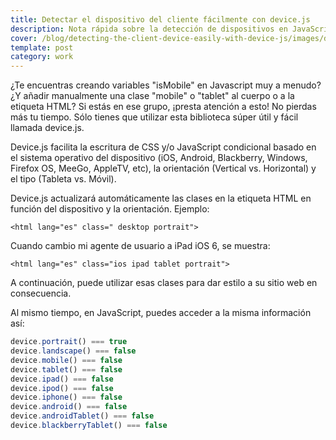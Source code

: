 ```yaml
---
title: Detectar el dispositivo del cliente fácilmente con device.js
description: Nota rápida sobre la detección de dispositivos en JavaScript
cover: /blog/detecting-the-client-device-easily-with-device-js/images/device-js.jpg
template: post
category: work
---
```


¿Te encuentras creando variables "isMobile" en Javascript muy a menudo? ¿Y añadir manualmente una clase "mobile" o "tablet" al cuerpo o a la etiqueta HTML? Si estás en ese grupo, ¡presta atención a esto! No pierdas más tu tiempo. Sólo tienes que utilizar esta biblioteca súper útil y fácil llamada device.js.

Device.js facilita la escritura de CSS y/o JavaScript condicional basado en el sistema operativo del dispositivo (iOS, Android, Blackberry, Windows, Firefox OS, MeeGo, AppleTV, etc), la orientación (Vertical vs. Horizontal) y el tipo (Tableta vs. Móvil).

Device.js actualizará automáticamente las clases en la etiqueta HTML en función del dispositivo y la orientación. Ejemplo:

`<html lang="es" class=" desktop portrait">`

Cuando cambio mi agente de usuario a iPad iOS 6, se muestra:

`<html lang="es" class="ios ipad tablet portrait">`

A continuación, puede utilizar esas clases para dar estilo a su sitio web en consecuencia.

Al mismo tiempo, en JavaScript, puedes acceder a la misma información así:

```javascript
device.portrait() === true
device.landscape() === false
device.mobile() === false
device.tablet() === false
device.ipad() === false
device.ipod() === false
device.iphone() === false
device.android() === false
device.androidTablet() === false
device.blackberryTablet() === false
```
